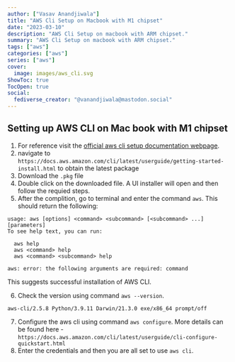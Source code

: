 ```yaml
---
author: ["Vasav Anandjiwala"]
title: "AWS Cli Setup on Macbook with M1 chipset"
date: "2023-03-10"
description: "AWS Cli Setup on macbook with ARM chipset."
summary: "AWS Cli Setup on macbook with ARM chipset."
tags: ["aws"]
categories: ["aws"]
series: ["aws"]
cover:
  image: images/aws_cli.svg
ShowToc: true
TocOpen: true
social:
  fediverse_creator: "@vanandjiwala@mastodon.social"
---
```


## Setting up AWS CLI on Mac book with M1 chipset

1. For reference visit the [official aws cli setup documentation webpage](https://docs.aws.amazon.com/cli/v1/userguide/install-macos.html).
2. navigate to `https://docs.aws.amazon.com/cli/latest/userguide/getting-started-install.html` to obtain the latest package
3. Download the `.pkg` file
4. Double click on the downloaded file. A UI installer will open and then follow the requied steps.
5. After the complition, go to terminal and enter the command `aws`. This should return the following:

```
usage: aws [options] <command> <subcommand> [<subcommand> ...] [parameters]
To see help text, you can run:

  aws help
  aws <command> help
  aws <command> <subcommand> help

aws: error: the following arguments are required: command
```

This suggests successful installation of AWS CLI.

6. Check the version using command `aws --version`.

```
aws-cli/2.5.8 Python/3.9.11 Darwin/21.3.0 exe/x86_64 prompt/off
```

7. Configure the aws cli using command `aws configure`. More details can be found here - `https://docs.aws.amazon.com/cli/latest/userguide/cli-configure-quickstart.html`
8. Enter the credentials and then you are all set to use `aws cli`.
